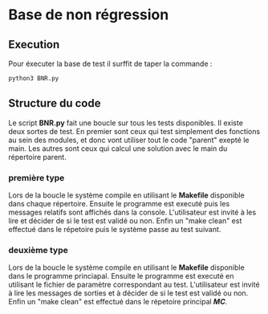 # Base de non régression


## Execution

Pour éxecuter la base de test il surffit de taper la commande :
```bash
python3 BNR.py
```

## Structure du code


Le script __BNR.py__ fait une boucle sur tous les tests disponibles. Il existe deux sortes de test. En premier sont ceux qui test simplement des fonctions au sein des modules, et donc vont utiliser tout le code "parent" exepté le main. Les autres sont ceux qui calcul une solution avec le main du répertoire parent.

### première type
Lors de la boucle le système compile en utilisant le __Makefile__ disponible dans chaque répertoire. Ensuite le programme est executé puis les messages relatifs sont affichés dans la console. L'utilisateur est invité à les lire et décider de si le test est validé ou non. Enfin un "make clean" est effectué dans le répetoire puis le système passe au test suivant.

### deuxième type
Lors de la boucle le système compile en utilisant le __Makefile__ disponible dans le programme princiapal. Ensuite le programme est executé en utilisant le fichier de paramètre correspondant au test. L'utilisateur est invité à lire les messages de sorties et à décider de si le test est validé ou non. Enfin un "make clean" est effectué dans le répetoire principal ___MC___.